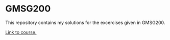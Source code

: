 # GMSG200
This repository contains my solutions for the excercises given in GMSG200.

[Link to course.](https://www.nmbu.no/emne/gmsg200)
